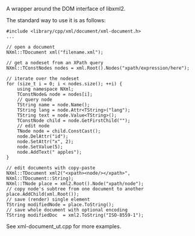 A wrapper around the DOM interface of libxml2.

The standard way to use it is as follows:

    #include <library/cpp/xml/document/xml-document.h>
    ...

    // open a document
    NXml::TDocument xml("filename.xml");

    // get a nodeset from an XPath query
    NXml::TConstNodes nodes = xml.Root().Nodes("xpath/expression/here");

    // iterate over the nodeset
    for (size_t i = 0; i < nodes.size(); ++i) {
        using namespace NXml;
        TConstNode& node = nodes[i];
        // query node
        TString name = node.Name();
        TString lang = node.Attr<TString>("lang");
        TString text = node.Value<TString>();
        TConstNode child = node.GetFirstChild("");
        // edit node
        TNode node = child.ConstCast();
        node.DelAttr("id");
        node.SetAttr("x", 2);
        node.SetValue(5);
        node.AddText(" apples");
    }

    // edit documents with copy-paste
    NXml::TDocument xml2("<xpath><node/></xpath>", NXml::TDocument::String);
    NXml::TNode place = xml2.Root().Node("xpath/node");
    // copy node's subtree from one document to another
    place.AddChild(xml.Root());
    // save (render) single element
    TString modifiedNode = place.ToString();
    // save whole document with optional encoding
    TString modifiedDoc  = xml2.ToString("ISO-8559-1");


See xml-document_ut.cpp for more examples.
